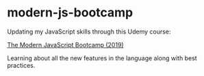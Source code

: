 # modern-js-bootcamp
Updating my JavaScript skills through this Udemy course:

[The Modern JavaScript Bootcamp (2019)](https://www.udemy.com/modern-javascript/)

Learning about all the new features in the language along with best practices. 
